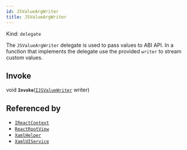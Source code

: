 ```yaml
---
id: JSValueArgWriter
title: JSValueArgWriter
---
```


Kind: `delegate`

The `JSValueArgWriter` delegate is used to pass values to ABI API. 
In a function that implements the delegate use the provided `writer` to stream custom values.

## Invoke
void **`Invoke`**([`IJSValueWriter`](IJSValueWriter) writer)





## Referenced by
- [`IReactContext`](IReactContext)
- [`ReactRootView`](ReactRootView)
- [`XamlHelper`](XamlHelper)
- [`XamlUIService`](XamlUIService)
